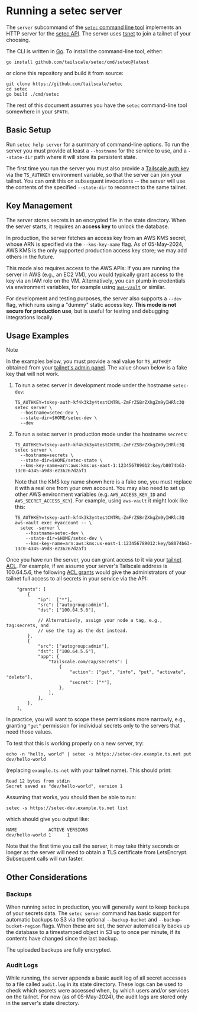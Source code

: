 # Running a setec server

The `server` subcommand of the [`setec` command line tool][cli] implements an
HTTP server for the [setec API](./api.md). The server uses [tsnet][tsnet] to
join a tailnet of your choosing.

The CLI is written in [Go]. To install the command-line tool, either:

```shell
go install github.com/tailscale/setec/cmd/setec@latest
```

or clone this repository and build it from source:

```shell
git clone https://github.com/tailscale/setec
cd setec
go build ./cmd/setec
```

The rest of this document assumes you have the `setec` command-line tool
somewhere in your `$PATH`.

## Basic Setup

Run `setec help server` for a summary of command-line options. To run the
server you must provide at least a `--hostname` for the service to use, and a
`--state-dir` path where it will store its persistent state.

The first time you run the server you must also provide a [Tailscale auth
key][tsauth] via the `TS_AUTHKEY` environment variable, so that the server can
join your tailnet. You can omit this on subsequent invocations -- the server
will use the contents of the specified `--state-dir` to reconnect to the same
tailnet.

## Key Management

The server stores secrets in an encrypted file in the state directory. When the
server starts, it requires an **access key** to unlock the database.

In production, the server fetches an access key from an AWS KMS secret, whose
ARN is specified via the `--kms-key-name` flag. As of 05-May-2024, AWS KMS is
the only supported production access key store; we may add others in the
future.

This mode also requires access to the AWS APIs: If you are running the server
in AWS (e.g., an EC2 VM), you would typically grant access to the key via an
IAM role on the VM. Alternatively, you can plumb in credentials via environment
variables, for example using [`aws-vault`][awsvault] or similar.

For development and testing purposes, the server also supports a `--dev` flag,
which runs using a "dummy" static access key. **This mode is not secure for
production use**, but is useful for testing and debugging integrations locally.

## Usage Examples

> [!NOTE]
> In the examples below, you must provide a real value for `TS_AUTHKEY`
> obtained from your [tailnet's admin panel][admin-keys]. The value shown below
> is a fake key that will not work.

1. To run a setec server in development mode under the hostname `setec-dev`:

    ```shell
    TS_AUTHKEY=tskey-auth-kf4k3k3y4testCNTRL-ZmFrZSBrZXkgZm9yIHRlc3Q setec server \
      --hostname=setec-dev \
      --state-dir=$HOME/setec-dev \
      --dev
    ```

2. To run a setec server in production mode under the hostname `secrets`:

    ```shell
    TS_AUTHKEY=tskey-auth-kf4k3k3y4testCNTRL-ZmFrZSBrZXkgZm9yIHRlc3Q setec server \
      --hostname=secrets \
      --state-dir=$HOME/setec-state \
      --kms-key-name=arn:aws:kms:us-east-1:123456789012:key/b8074b63-13c0-4345-a9d8-e236267d2af1
    ```

    Note that the KMS key name shown here is a fake one, you must replace it
    with a real one from your own account. You may also need to set up other
    AWS environment variables (e.g. `AWS_ACCESS_KEY_ID` and
    `AWS_SECRET_ACCESS_KEY`).  For example, using `aws-vault` it might look
    like this:

    ```shell
    TS_AUTHKEY=tskey-auth-kf4k3k3y4testCNTRL-ZmFrZSBrZXkgZm9yIHRlc3Q aws-vault exec myaccount -- \
      setec -server \
        --hostname=setec-dev \
        --state-dir=$HOME/setec-dev \
        --kms-key-name=arn:aws:kms:us-east-1:123456789012:key/b8074b63-13c0-4345-a9d8-e236267d2af1
    ```

Once you have run the server, you can grant access to it via your [tailnet
ACL][acl]. For example, if we assume your server's Tailscale address is
100.64.5.6, the following [ACL grants][grant] would give the administrators of
your tailnet full access to all secrets in your service via the API:


```hujson
    "grants": [
        {
            "ip":  ["*"],
            "src": ["autogroup:admin"],
            "dst": ["100.64.5.6"],

            // Alternatively, assign your node a tag, e.g., tag:secrets, and
            // use the tag as the dst instead.
        },
        {
            "src": ["autogroup:admin"],
            "dst": ["100.64.5.6"],
            "app": {
                "tailscale.com/cap/secrets": [
                    {
                        "action": ["get", "info", "put", "activate", "delete"],
                        "secret": ["*"],
                    },
                ],
            },
        },
    ],
```

In practice, you will want to scope these permissions more narrowly, e.g.,
granting `"get"` permission for individual secrets only to the servers that
need those values.

To test that this is working properly on a new server, try:

```shell
echo -n "hello, world" | setec -s https://setec-dev.example.ts.net put dev/hello-world
```

(replacing `example.ts.net` with your tailnet name). This should print:

```
Read 12 bytes from stdin
Secret saved as "dev/hello-world", version 1
```

Assuming that works, you should then be able to run:

```shell
setec -s https://setec-dev.example.ts.net list
```

which should give you output like:

```
NAME            ACTIVE VERSIONS
dev/hello-world 1      1
```

Note that the first time you call the server, it may take thirty seconds or
longer as the server will need to obtain a TLS certificate from LetsEncrypt.
Subsequent calls will run faster.

## Other Considerations

### Backups

When running setec in production, you will generally want to keep backups of
your secrets data. The `setec server` command has basic support for automatic
backups to S3 via the optional `--backup-bucket` and `--backup-bucket-region`
flags.  When these are set, the server automatically backs up the database to a
timestamped object in S3 up to once per minute, if its contents have changed
since the last backup.

The uploaded backups are fully encrypted.

### Audit Logs

While running, the server appends a basic audit log of all secret accesses to a
file called `audit.log` in its state directory. These logs can be used to check
which secrets were accessed when, by which users and/or services on the
tailnet.  For now (as of 05-May-2024), the audit logs are stored only in the
server's state directory.


[acl]: https://tailscale.com/kb/1018/acls
[admin-keys]: https://login.tailscale.com/admin/settings/keys
[awsvault]: https://github.com/99designs/aws-vault
[cli]: https://github.com/tailscale/setec/tree/main/cmd/setec
[go]: https://golang.org/dl
[grant]: https://tailscale.com/kb/1324/acl-grants
[tsauth]: https://tailscale.com/kb/1085/auth-keys
[tsnet]: https://godoc.org/tailscale.com/tsnet
